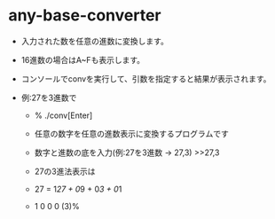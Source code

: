 # any-base-converter

* 入力された数を任意の進数に変換します。

* 16進数の場合はA~Fも表示します。

* コンソールでconvを実行して、引数を指定すると結果が表示されます。

* 例:27を3進数で

  * % ./conv[Enter]
  
  * 任意の数字を任意の進数表示に変換するプログラムです
  
  * 数字と進数の底を入力(例:27を3進数 → 27,3) >>27,3

  * 27の3進法表示は
  
  * 27 = 1*27 + 0*9 + 0*3 + 0*1
  
  * 1 0 0 0 (3)% 
